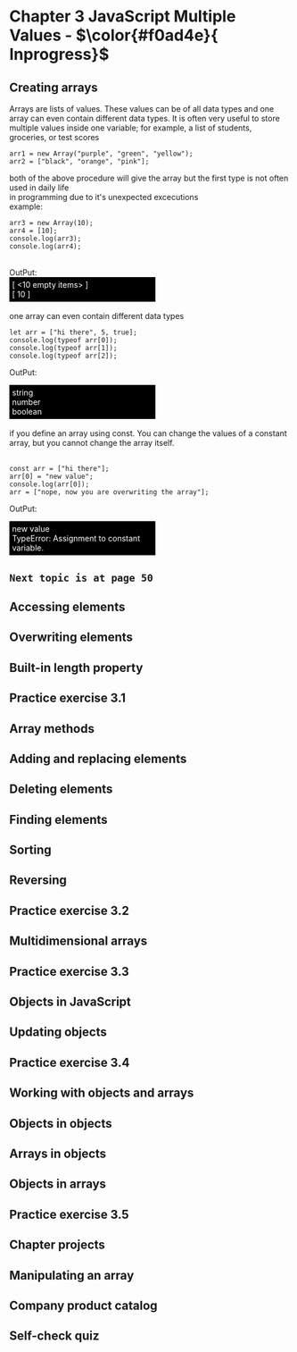 <!-- JavaScript Multiple Values -->

# Chapter 3 JavaScript Multiple Values - $\color{#f0ad4e}{ Inprogress}$

## Creating arrays

Arrays are lists of values. These values can be of all data types and one array can even contain different data types. It is often very useful to store multiple values inside one variable; for example, a list of students, groceries, or test scores

```
arr1 = new Array("purple", "green", "yellow");
arr2 = ["black", "orange", "pink"];
```

both of the above procedure will give the array but the first type is not often used in daily life <br> in programming due to it's unexpected excecutions <br>
example:

```
arr3 = new Array(10);
arr4 = [10];
console.log(arr3);
console.log(arr4);
```

<br>
OutPut:<br>
<div style="color:white; background:black; width:50%; padding:1%">
<span >
[ <10 empty items> ] <br>
[ 10 ]
</span></div><br>
one array can even contain different data types

```
let arr = ["hi there", 5, true];
console.log(typeof arr[0]);
console.log(typeof arr[1]);
console.log(typeof arr[2]);
```

OutPut:<br>

<div style="color:white; background:black; width:50%; padding:1%">
<span >
string <br>
number <br>
boolean <br>
</span>
</div><br>
if you define an array using const. You can change the values of a constant array, but you cannot change the array itself.<br><br>

```
const arr = ["hi there"];
arr[0] = "new value";
console.log(arr[0]);
arr = ["nope, now you are overwriting the array"];
```

OutPut:<br>

<div style="color:white; background:black; width:50%; padding:1%">
<span >
new value <br>
TypeError: Assignment to constant variable.

</span>
</div>

## `Next topic is at page 50`

## Accessing elements

## Overwriting elements

## Built-in length property

## Practice exercise 3.1

## Array methods

## Adding and replacing elements

## Deleting elements

## Finding elements

## Sorting

## Reversing

## Practice exercise 3.2

## Multidimensional arrays

## Practice exercise 3.3

## Objects in JavaScript

## Updating objects

## Practice exercise 3.4

## Working with objects and arrays

## Objects in objects

## Arrays in objects

## Objects in arrays

## Practice exercise 3.5

## Chapter projects

## Manipulating an array

## Company product catalog

## Self-check quiz
